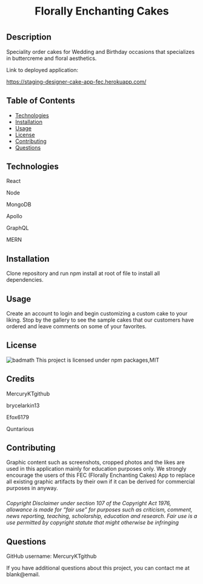  <h1 align="center">Florally Enchanting Cakes<h1/>

  ## Description
  Speciality order cakes for Wedding and Birthday occasions that specializes in buttercreme and floral aesthetics.
  
  Link to deployed application:

  https://staging-designer-cake-app-fec.herokuapp.com/

  ## Table of Contents
  * [Technologies](#technologies)
  * [Installation](#installation)
  * [Usage](#usage)
  * [License](#license)
  * [Contributing](#contributing)
  * [Questions](#questions)

  ## Technologies
  React

  Node

  MongoDB

  Apollo

  GraphQL

  MERN
  
  ## Installation
  Clone repository and run npm install at root of file to install all dependencies.

  ## Usage
  Create an account to login and begin customizing a custom cake to your liking. Stop by the gallery to see the sample cakes that our customers have ordered and leave comments on some of your favorites.

  ## License
  ![badmath](https://img.shields.io/npm/l/open)
  This project is licensed under npm packages,MIT
  
  ## Credits
  MercuryKTgithub

  brycelarkin13 

  Efox6179

  Quntarious

  ## Contributing
  Graphic content such as screenshots, cropped photos and the likes are used in this application mainly for education purposes only. We strongly encourage the users of this FEC (Florally Enchanting Cakes) App to replace all existing graphic artifacts by their own if it can be derived for commercial purposes in anyway.

  ### 
  _Copyright Disclaimer under section 107 of the Copyright Act 1976, allowance is made for “fair use” for purposes such as criticism, comment, news reporting, teaching, scholarship, education and research. Fair use is a use permitted by copyright statute that might otherwise be infringing_

  ## Questions
  GitHub username: MercuryKTgithub
  
  If you have additional questions about this project, you can contact me at blank@email. 
